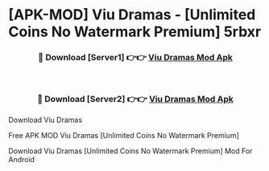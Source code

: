 # [APK-MOD] Viu  Dramas - [Unlimited Coins No Watermark Premium] 5rbxr



<div align="center">
<h3>🔴 Download [Server1] 👉👉 <a href="https://momento.my/?title=Viu__Dramas">Viu  Dramas Mod Apk</a></h3><br>

<h3>🔴 Download [Server2] 👉👉 <a href="https://momento.my/?title=Viu__Dramas">Viu  Dramas Mod Apk</a></h3>
</div>



Download Viu  Dramas 

Free APK MOD Viu  Dramas [Unlimited Coins No Watermark Premium]

Download Viu  Dramas [Unlimited Coins No Watermark Premium] Mod For Android
